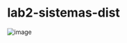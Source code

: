 # lab2-sistemas-dist

![image](https://user-images.githubusercontent.com/52220617/236714650-4682fb70-46dc-4cc7-8bb9-cd80a0615cef.png)

